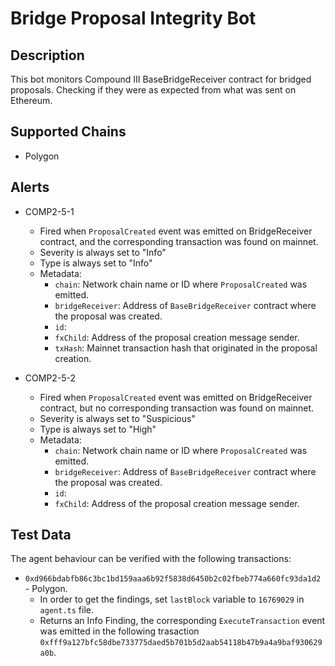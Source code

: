 # Bridge Proposal Integrity Bot

## Description

This bot monitors Compound III BaseBridgeReceiver contract for bridged proposals. Checking if they were as expected from what was sent on Ethereum.

## Supported Chains

- Polygon

## Alerts

- COMP2-5-1

  - Fired when `ProposalCreated` event was emitted on BridgeReceiver contract, and the corresponding transaction was found on mainnet.
  - Severity is always set to "Info"
  - Type is always set to "Info"
  - Metadata:
    - `chain`: Network chain name or ID where `ProposalCreated` was emitted.
    - `bridgeReceiver`: Address of `BaseBridgeReceiver` contract where the proposal was created.
    - `id`:
    - `fxChild`: Address of the proposal creation message sender.
    - `txHash`: Mainnet transaction hash that originated in the proposal creation.

- COMP2-5-2
  - Fired when `ProposalCreated` event was emitted on BridgeReceiver contract, but no corresponding transaction was found on mainnet.
  - Severity is always set to "Suspicious"
  - Type is always set to "High"
  - Metadata:
    - `chain`: Network chain name or ID where `ProposalCreated` was emitted.
    - `bridgeReceiver`: Address of `BaseBridgeReceiver` contract where the proposal was created.
    - `id`:
    - `fxChild`: Address of the proposal creation message sender.

## Test Data

The agent behaviour can be verified with the following transactions:

- `0xd966bdabfb86c3bc1bd159aaa6b92f5838d6450b2c02fbeb774a660fc93da1d2` - Polygon.
  - In order to get the findings, set `lastBlock` variable to `16769029` in `agent.ts` file.
  - Returns an Info Finding, the corresponding `ExecuteTransaction` event was emitted in the following trasaction `0xfff9a127bfc58dbe733775daed5b701b5d2aab54118b47b9a4a9baf930629a0b`.
